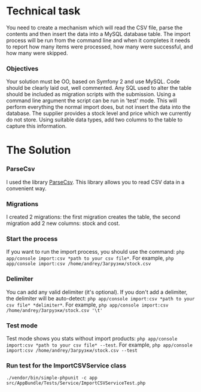 # Technical task #
You need to create a mechanism which will read the CSV file, parse the contents and then insert
the data into a MySQL database table.
The import process will be run from the command line and when it completes it needs to
report how many items were processed, how many were successful, and how many were
skipped.

### Objectives ###
Your solution must be OO, based on Symfony 2 and use MySQL. Code should be clearly laid out, well commented.
Any SQL used to alter the table should be included as migration scripts with the submission.
Using a command line argument the script can be run in 'test' mode. This will perform
everything the normal import does, but not insert the data into the database.
The supplier provides a stock level and price which we currently do not store. Using
suitable data types, add two columns to the table to capture this information.



# The Solution #

### ParseCsv ###

I used the library [ParseCsv](https://github.com/parsecsv/parsecsv-for-php#parsecsv). This library allows you to read CSV data in a convenient way. 

### Migrations ###

I created 2 migrations: the first migration creates the table, the second migration add 2 new columns: stock and cost. 

### Start the process ###

If you want to run the import process, you should use the command: `php app/console import:csv *path to your csv file*`. For example, `php app/console import:csv /home/andrey/Загрузки/stock.csv`

### Delimiter ###
You can add any valid delimiter (it's optional). If you don't add a delimiter, the delimiter will be auto-detect: `php app/console import:csv *path to your csv file* *delimiter*`. For example, `php app/console import:csv /home/andrey/Загрузки/stock.csv '\t'`

### Test mode ###
Test mode shows you stats without import products: `php app/console import:csv *path to your csv file* --test`. For example, `php app/console import:csv /home/andrey/Загрузки/stock.csv --test`

### Run test for the ImportCSVService class ###
`./vendor/bin/simple-phpunit -c app src/AppBundle/Tests/Service/ImportCSVServiceTest.php`

